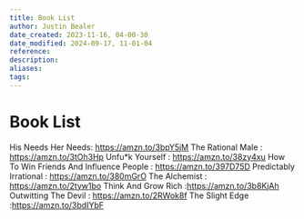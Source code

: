 ```yaml
---
title: Book List
author: Justin Bealer
date_created: 2023-11-16, 04-00-30
date_modified: 2024-09-17, 11-01-04
reference: 
description: 
aliases: 
tags: 
---
```

# Book List

His Needs Her Needs: https://amzn.to/3bpY5jM
The Rational Male : https://amzn.to/3tOh3Hp
Unfu*k Yourself : https://amzn.to/38zy4xu
How To Win Friends And Influence People : https://amzn.to/397D75D
Predictably Irrational : https://amzn.to/380mGrO
The Alchemist : https://amzn.to/2tyw1bo
Think And Grow Rich :https://amzn.to/3b8KjAh
Outwitting The Devil : https://amzn.to/2RWok8f
The Slight Edge :https://amzn.to/3bdIYbF
